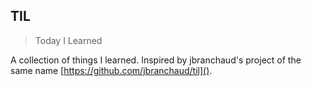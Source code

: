 ## TIL

> Today I Learned

A collection of things I learned. Inspired by jbranchaud's project of the same name [https://github.com/jbranchaud/til]().
